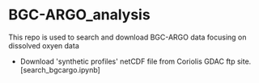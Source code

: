 # BGC-ARGO_analysis

This repo is used to search and download BGC-ARGO data focusing on dissolved oxyen data

- Download 'synthetic profiles' netCDF file from Coriolis GDAC ftp site. [search_bgcargo.ipynb]
